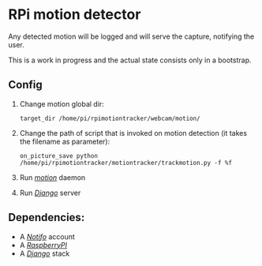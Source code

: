 # RPi motion detector

Any detected motion will be logged and will serve the capture, notifying the user.

This is a work in progress and the actual state consists only in a bootstrap.

## Config

1. Change motion global dir:

	`target_dir /home/pi/rpimotiontracker/webcam/motion/`
2. Change the path of script that is invoked on motion detection (it takes the filename as parameter):

	  `on_picture_save python /home/pi/rpimotiontracker/motiontracker/trackmotion.py -f %f`
3. Run [*motion*](http://www.lavrsen.dk/foswiki/bin/view/Motion/WebHome) daemon
4. Run [*Django*](https://www.djangoproject.com/) server

## Dependencies:
* A [*Notifo*](http://notifo.com/) account
* A [*RaspberryPI*](http://www.raspberrypi.org/)
* A [*Django*](https://www.djangoproject.com/) stack